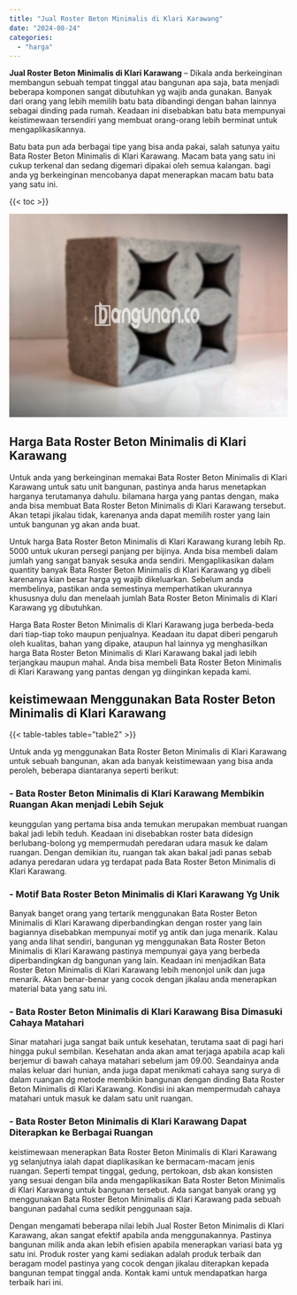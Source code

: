 ```yaml
---
title: "Jual Roster Beton Minimalis di Klari Karawang"
date: "2024-08-24"
categories: 
  - "harga"
---
```


**Jual Roster Beton Minimalis di Klari Karawang** – Dikala anda berkeinginan membangun sebuah tempat tinggal atau bangunan apa saja, bata menjadi beberapa komponen sangat dibutuhkan yg wajib anda gunakan. Banyak dari orang yang lebih memilih batu bata dibandingi dengan bahan lainnya sebagai dinding pada rumah. Keadaan ini disebabkan batu bata mempunyai keistimewaan tersendiri yang membuat orang-orang lebih berminat untuk mengaplikasikannya.

Batu bata pun ada berbagai tipe yang bisa anda pakai, salah satunya yaitu Bata Roster Beton Minimalis di Klari Karawang. Macam bata yang satu ini cukup terkenal dan sedang digemari dipakai oleh semua kalangan. bagi anda yg berkeinginan mencobanya dapat menerapkan macam batu bata yang satu ini.

{{< toc >}}

![Jual Roster Beton Minimalis di Klari Karawang](/images/bata-roster-minimalis-23.png)

## Harga Bata Roster Beton Minimalis di Klari Karawang

Untuk anda yang berkeinginan memakai Bata Roster Beton Minimalis di Klari Karawang untuk satu unit bangunan, pastinya anda harus menetapkan harganya terutamanya dahulu. bilamana harga yang pantas dengan, maka anda bisa membuat Bata Roster Beton Minimalis di Klari Karawang tersebut. Akan tetapi jikalau tidak, karenanya anda dapat memilih roster yang lain untuk bangunan yg akan anda buat.

Untuk harga Bata Roster Beton Minimalis di Klari Karawang kurang lebih Rp. 5000 untuk ukuran persegi panjang per bijinya. Anda bisa membeli dalam jumlah yang sangat banyak sesuka anda sendiri. Mengaplikasikan dalam quantity banyak Bata Roster Beton Minimalis di Klari Karawang yg dibeli karenanya kian besar harga yg wajib dikeluarkan. Sebelum anda membelinya, pastikan anda semestinya memperhatikan ukurannya khususnya dulu dan menelaah jumlah Bata Roster Beton Minimalis di Klari Karawang yg dibutuhkan.

Harga Bata Roster Beton Minimalis di Klari Karawang juga berbeda-beda dari tiap-tiap toko maupun penjualnya. Keadaan itu dapat diberi pengaruh oleh kualitas, bahan yang dipake, ataupun hal lainnya yg menghasilkan harga Bata Roster Beton Minimalis di Klari Karawang bakal jadi lebih terjangkau maupun mahal. Anda bisa membeli Bata Roster Beton Minimalis di Klari Karawang yang pantas dengan yg diinginkan kepada kami.

## keistimewaan Menggunakan Bata Roster Beton Minimalis di Klari Karawang

{{< table-tables table="table2" >}}

Untuk anda yg menggunakan Bata Roster Beton Minimalis di Klari Karawang untuk sebuah bangunan, akan ada banyak keistimewaan yang bisa anda peroleh, beberapa diantaranya seperti berikut:

### \- Bata Roster Beton Minimalis di Klari Karawang Membikin Ruangan Akan menjadi Lebih Sejuk

keunggulan yang pertama bisa anda temukan merupakan membuat ruangan bakal jadi lebih teduh. Keadaan ini disebabkan roster bata didesign berlubang-bolong yg mempermudah peredaran udara masuk ke dalam ruangan. Dengan demikian itu, ruangan tak akan bakal jadi panas sebab adanya peredaran udara yg terdapat pada Bata Roster Beton Minimalis di Klari Karawang.

### \- Motif Bata Roster Beton Minimalis di Klari Karawang Yg Unik

Banyak banget orang yang tertarik menggunakan Bata Roster Beton Minimalis di Klari Karawang diperbandingkan dengan roster yang lain bagiannya disebabkan mempunyai motif yg antik dan juga menarik. Kalau yang anda lihat sendiri, bangunan yg menggunakan Bata Roster Beton Minimalis di Klari Karawang pastinya mempunyai gaya yang berbeda diperbandingkan dg bangunan yang lain. Keadaan ini menjadikan Bata Roster Beton Minimalis di Klari Karawang lebih menonjol unik dan juga menarik. Akan benar-benar yang cocok dengan jikalau anda menerapkan material bata yang satu ini.

### \- Bata Roster Beton Minimalis di Klari Karawang Bisa Dimasuki Cahaya Matahari

Sinar matahari juga sangat baik untuk kesehatan, terutama saat di pagi hari hingga pukul sembilan. Kesehatan anda akan amat terjaga apabila acap kali berjemur di bawah cahaya matahari sebelum jam 09.00. Seandainya anda malas keluar dari hunian, anda juga dapat menikmati cahaya sang surya di dalam ruangan dg metode membikin bangunan dengan dinding Bata Roster Beton Minimalis di Klari Karawang. Kondisi ini akan mempermudah cahaya matahari untuk masuk ke dalam satu unit ruangan.

### \- Bata Roster Beton Minimalis di Klari Karawang Dapat Diterapkan ke Berbagai Ruangan

keistimewaan menerapkan Bata Roster Beton Minimalis di Klari Karawang yg selanjutnya ialah dapat diaplikasikan ke bermacam-macam jenis ruangan. Seperti tempat tinggal, gedung, pertokoan, dsb akan konsisten yang sesuai dengan bila anda mengaplikasikan Bata Roster Beton Minimalis di Klari Karawang untuk bangunan tersebut. Ada sangat banyak orang yg menggunakan Bata Roster Beton Minimalis di Klari Karawang pada sebuah bangunan padahal cuma sedikit penggunaan saja.

Dengan mengamati beberapa nilai lebih Jual Roster Beton Minimalis di Klari Karawang, akan sangat efektif apabila anda menggunakannya. Pastinya bangunan milik anda akan lebih efisien apabila menerapkan variasi bata yg satu ini. Produk roster yang kami sediakan adalah produk terbaik dan beragam model pastinya yang cocok dengan jikalau diterapkan kepada bangunan tempat tinggal anda. Kontak kami untuk mendapatkan harga terbaik hari ini.
